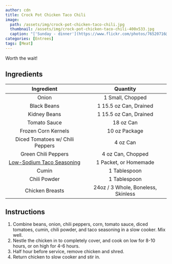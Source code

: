```yaml
---
author: cdn
title: Crock Pot Chicken Taco Chili
image:
  path: /assets/img/crock-pot-chicken-taco-chili.jpg
  thumbnail: /assets/img/crock-pot-chicken-taco-chili-400x533.jpg
  caption: "['Sunday - dinner'](https://www.flickr.com/photos/76520716@N04/8442537293) by [eye-shuh](https://www.flickr.com/photos/76520716@N04) is licensed under [CC BY-SA 2.0](https://creativecommons.org/licenses/by-sa/2.0/?ref=ccsearch&atype=rich)"
categories: [Entrees]
tags: [Meat]
---
```


Worth the wait!

## Ingredients

| Ingredient | Quantity |
|:-:|:-:|
| Onion | 1 Small, Chopped |
| Black Beans | 1 15.5 oz Can, Drained |
| Kidney Beans | 1 15.5 oz Can, Drained |
| Tomato Sauce | 18 oz Can |
| Frozen Corn Kernels | 10 oz Package |
| Diced Tomatoes w/ Chili Peppers | 4 oz Can |
| Green Chili Peppers | 4 oz Can, Chopped |
| [Low-Sodium Taco Seasoning](taco-seasoning.md) | 1 Packet, or Homemade |
| Cumin | 1 Tablespoon |
| Chili Powder | 1 Tablespoon |
| Chicken Breasts | 24oz / 3 Whole, Boneless, Skinless |

## Instructions

1. Combine beans, onion, chili peppers, corn, tomato sauce, diced tomatoes, cumin, chili powder, and taco seasoning in a slow cooker. Mix well.
2. Nestle the chicken in to completely cover, and cook on low for 8-10 hours, or on high for 4-6 hours.
3. Half hour before service, remove chicken and shred.
4. Return chicken to slow cooker and stir in.
